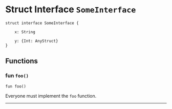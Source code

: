 # Struct Interface `SomeInterface`

```cadence
struct interface SomeInterface {

    x: String

    y: {Int: AnyStruct}
}
```

## Functions

### fun `foo()`

```cadence
fun foo()
```
Everyone must implement the `foo` function.

---
